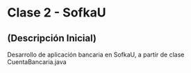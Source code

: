 # Clase 2 - SofkaU

## (Descripción Inicial)

Desarrollo de aplicación bancaria en SofkaU, a partir de clase CuentaBancaria.java
